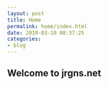 ```yaml
---
layout: post
title: Home
permalink: home/index.html
date: 2010-03-10 08:37:25
categories:
- blog
---
```


Welcome to jrgns.net
--------------------

